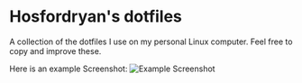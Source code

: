 # Hosfordryan's dotfiles

A collection of the dotfiles I use on my personal Linux computer. Feel free to copy and improve these.

Here is an example Screenshot:
![Example Screenshot](https://i.imgur.com/0I2BsrL.png)
